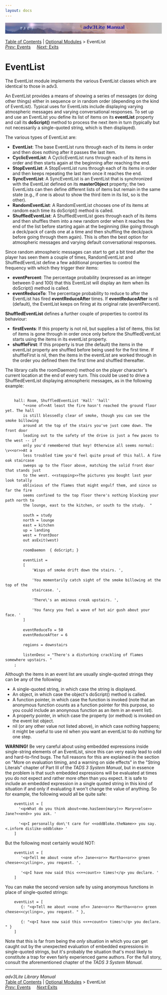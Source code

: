 ```yaml
---
layout: docs
---
```



<img src="topbar.jpg" data-border="0" />





<a href="toc.html" class="nav">Table of Contents</a> \|
<a href="optional.html" class="nav">Optional Modules</a> \> EventList  
<span class="navnp"><a href="event.html" class="nav"><em>Prev:</em> Events</a>
    <a href="exit.html" class="nav"><em>Next:</em> Exits</a>     </span>





# EventList

The EventList module implements the various EventList classes which are
identical to those in adv3.

An EventList provides a means of showing a series of messages (or doing
other things) either in sequence or in random order (depending on the
kind of EventList). Typical uses for EventLists include displaying
varying atmospheric messages and varying conversational responses. To
set up and use an EventList you define its list of items on its
**eventList** property and call its **doScript()** method to process the
next item in turn (typically but not necessarily a single-quoted string,
which is then displayed).

The various types of EventList are:

- **EventList**: The base EventList runs through each of its items in
  order and then does nothing after it passes the last item.
- **CyclicEventList**: A CyclicEventList runs through each of its items
  in order and then starts again at the beginning after reaching the
  end.
- **StopEventList**: A StopEventList runs through each of its items in
  order and then keeps repeating the last item once it reaches the end.
- **SyncEventList**: A SyncEventList is an EventList that is
  synchronized with the EventList defined on its **masterObject**
  property; the two EventLists can then define different lists of items
  but remain in the same state (e.g., if one is about to show the third
  item in its list, so is the other).
- **RandomEventList**: A RandomEventList chooses one of its items at
  random each time its doScript() method is called.
- **ShuffledEventList**: A ShuffledEventList goes through each of its
  items and then shuffles them into a new random order when it reaches
  the end of the list before starting again at the beginning (like going
  through a deck/pack of cards one at a time and then shuffling the
  deck/pack before going through them again). This is often the best
  option for atmospheric messages and varying default conversational
  responses.

Since random atmospheric messages can start to get a bit tired after the
player has seen them a couple of times, RandomEventList and
ShuffledEventList define a few additional properties to control the
frequency with which they trigger their items:

- **eventPercent**: The percentage probability (expressed as an integer
  between 0 and 100) that this EventList will display an item when its
  doScript() method is called.
- **eventReduceTo**: The percentage probability to reduce to after the
  EventList has fired **eventReduceAfter** times. If
  **eventReduceAfter** is nil (default), the EventList keeps on firing
  at its original rate (eventPercent).

<span id="shuffled"></span>

**ShuffledEventList** defines a further couple of properties to control
its behaviour:

- **firstEvents**: If this property is not nil, but supplies a list of
  items, this list of items is gone through in order once only before
  the ShuffledEventList starts using the items in its eventList
  property.
- **shuffleFirst**: If this property is true (the default) the items in
  the eventList property are shuffled before being used for the first
  time. If shuffleFirst is nil, then the items in the eventList are
  worked through in the order you defined them the first time and
  shuffled thereafter.

The library calls the roomDaemon() method on the player character's
current location at the end of every turn. This could be used to drive a
ShuffledEventList displaying atmospheric messages, as in the following
example:

```

    hall: Room, ShuffledEventList 'Hall' 'hall'   
        "<<one of>>At least the fire hasn't reached the ground floor yet. The hall
        is still blessedly clear of smoke, though you can see the smoke billowing
        around at the top of the stairs you've just come down. The front door
        leading out to the safety of the drive is just a few paces to the west -- if
        only you'd remembered that key! Otherwise all seems normal: \v<<or>>At a
        less troubled time you'd feel quite proud of this hall. A fine oak staircase
        sweeps up to the floor above, matching the solid front door that stands just
        to the west. <<stopping>>The pictures you bought last year look totally
        oblivious of the flames that might engulf them, and since so far the fire
        seems confined to the top floor there's nothing blocking your path north to
        the lounge, east to the kitchen, or south to the study.  "
        
        south = study
        north = lounge
        east = kitchen
        up = landing
        west = frontDoor
        out asExit(west)
        
        roomDaemon  { doScript; }
        
        eventList = 
        [
            'Wisps of smoke drift down the stairs. ',
            
            'You momentarily catch sight of the smoke billowing at the top of the
            staircase. ',
            
            'There\'s an ominous creak upstairs. ',
            
            'You fancy you feel a wave of hot air gush about your face. '
        ]
        
        eventReduceTo = 50
        eventReduceAfter = 6
        
        regions = downstairs
        
        listenDesc = "There's a disturbing crackling of flames somewhere upstairs. "
    ;
```

Although the items in an event list are usually single-quoted strings
they can be any of the following:

- A single-quoted string, in which case the string is displayed.
- An object, in which case the object's doScript() method is called.
- A function pointer, in which case the function is invoked (note that
  an anonymous function counts as a function pointer for this purpose,
  so you could include an anonynous function as an item in an event
  list).
- A property pointer, in which case the property (or method) is invoked
  on the event list object.
- nil (or any other value not listed above), in which case nothing
  happens; it might be useful to use nil when you want an eventList to
  do nothing for one step.

**WARNING!** Be very careful about using embedded expressions inside
single-string elements of an EventList, since this can very easily lead
to odd and hard-to-find bugs. The full reasons for this are explained in
the section on "More on evaluation timing, and a warning on side
effects" in the "String Literals" chapter of Part III of the *TADS 3
System Manual*, but in essence the problem is that such embedded
expressions will be evaluated at times you do not expect and rather more
often than you expect. It is safe to include an embedded expression in a
single quoted string in this kind of situation if and only if evaluating
it won't change the value of anything. So for example, the following
would all be quite safe:

```
    eventList = [
      '<q>What do you think about<<me.hasSeen(mary)>> Mary<<else>> Jane?<<end>> you ask. '
      
      '<q>I personally don\'t care for <<oddBloke.theName>> you say. <.inform dislike-oddbloke> '
    ]
```

But the following most certainly would NOT:

```
    eventList = [
       '<q>Tell me about <<one of>> Jane<<or>> Martha<<or>> green cheese<<cycling>>, you request. ',
       
       '<q>I have now said this <<++count>> times!</q> you declare. '
    ]
```

You can make the second version safe by using anonymous functions in
place of single-quoted strings:

```
    eventList = [
       {: "<q>Tell me about <<one of>> Jane<<or>> Martha<<or>> green cheese<<cycling>>, you request. " },
       
       {: "<q>I have now said this <<++count>> times!</q> you declare. " }
    ]
```

Note that this is far from being the *only* situation in which you can
get caught out by the unexpected evaluation of embedded expressions in
single-quoted strings, but it's probably the situation that's most
likely to constitute a trap for even fairly experienced game authors.
For the full story, consult the aforementioned chapter of the *TADS 3
System Manual*.



------------------------------------------------------------------------



*adv3Lite Library Manual*  
<a href="toc.html" class="nav">Table of Contents</a> \|
<a href="optional.html" class="nav">Optional Modules</a> \> EventList  
<span class="navnp"><a href="event.html" class="nav"><em>Prev:</em> Events</a>
    <a href="exit.html" class="nav"><em>Next:</em>Exits</a>     </span>


